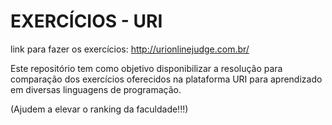 # EXERCÍCIOS - URI
link para fazer os exercícios: http://urionlinejudge.com.br/

Este repositório tem como objetivo disponibilizar a resolução para comparação dos exercícios oferecidos na plataforma URI
para aprendizado em diversas linguagens de programação.

(Ajudem a elevar o ranking da faculdade!!!)
